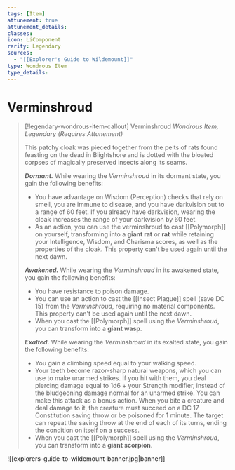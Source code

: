 ```yaml
---
tags: [Item]
attunement: true
attunement_details: 
classes: 
icon: LiComponent
rarity: Legendary
sources:
  - "[[Explorer's Guide to Wildemount]]"
type: Wondrous Item
type_details: 
---
```

# Verminshroud
>[!legendary-wondrous-item-callout] Verminshroud
>*Wondrous Item, Legendary (Requires Attunement)*
>
>This patchy cloak was pieced together from the pelts of rats found feasting on the dead in Blightshore and is dotted with the bloated corpses of magically preserved insects along its seams.
>
>***Dormant.*** While wearing the *Verminshroud* in its dormant state, you gain the following benefits:
>
>* You have advantage on Wisdom (Perception) checks that rely on smell, you are immune to disease, and you have darkvision out to a range of 60 feet. If you already have darkvision, wearing the cloak increases the range of your darkvision by 60 feet.
>* As an action, you can use the verminshroud to cast [[Polymorph]] on yourself, transforming into a **giant rat** or **rat** while retaining your Intelligence, Wisdom, and Charisma scores, as well as the properties of the cloak. This property can't be used again until the next dawn.
>
>***Awakened.*** While wearing the *Verminshroud* in its awakened state, you gain the following benefits:
>
>* You have resistance to poison damage.
>* You can use an action to cast the [[Insect Plague]] spell (save DC 15) from the *Verminshroud*, requiring no material components. This property can't be used again until the next dawn.
>* When you cast the [[Polymorph]] spell using the *Verminshroud*, you can transform into a **giant wasp**.
>
>***Exalted.*** While wearing the *Verminshroud* in its exalted state, you gain the following benefits:
>
>* You gain a climbing speed equal to your walking speed.
>* Your teeth become razor-sharp natural weapons, which you can use to make unarmed strikes. If you hit with them, you deal piercing damage equal to 1d6 + your Strength modifier, instead of the bludgeoning damage normal for an unarmed strike. You can make this attack as a bonus action. When you bite a creature and deal damage to it, the creature must succeed on a DC 17 Constitution saving throw or be poisoned for 1 minute. The target can repeat the saving throw at the end of each of its turns, ending the condition on itself on a success.
>* When you cast the [[Polymorph]] spell using the *Verminshroud*, you can transform into a **giant scorpion**.

![[explorers-guide-to-wildemount-banner.jpg|banner]]
